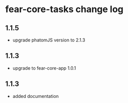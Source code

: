 # fear-core-tasks change log

## 1.1.5

- upgrade phatomJS version to 2.1.3

## 1.1.3

- upgrade to fear-core-app 1.0.1

## 1.1.3

- added documentation